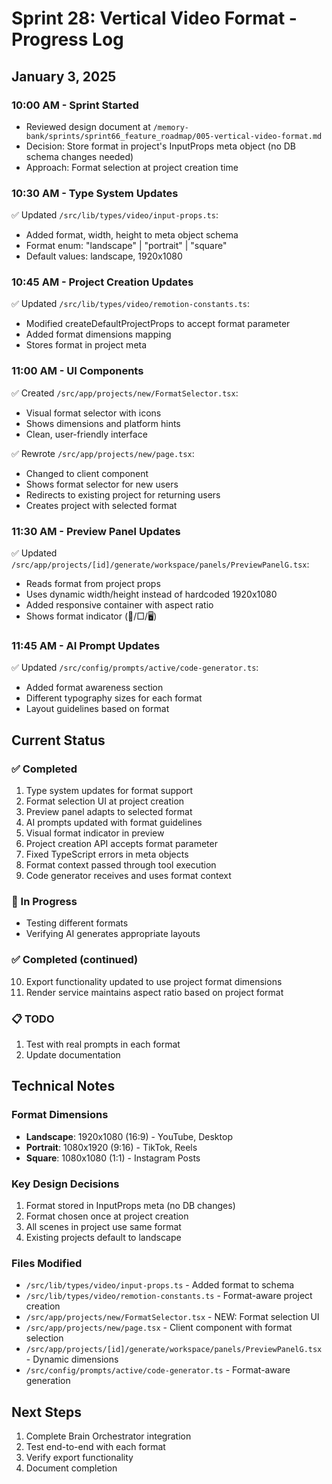 # Sprint 28: Vertical Video Format - Progress Log

## January 3, 2025

### 10:00 AM - Sprint Started
- Reviewed design document at `/memory-bank/sprints/sprint66_feature_roadmap/005-vertical-video-format.md`
- Decision: Store format in project's InputProps meta object (no DB schema changes needed)
- Approach: Format selection at project creation time

### 10:30 AM - Type System Updates
✅ Updated `/src/lib/types/video/input-props.ts`:
- Added format, width, height to meta object schema
- Format enum: "landscape" | "portrait" | "square"
- Default values: landscape, 1920x1080

### 10:45 AM - Project Creation Updates
✅ Updated `/src/lib/types/video/remotion-constants.ts`:
- Modified createDefaultProjectProps to accept format parameter
- Added format dimensions mapping
- Stores format in project meta

### 11:00 AM - UI Components
✅ Created `/src/app/projects/new/FormatSelector.tsx`:
- Visual format selector with icons
- Shows dimensions and platform hints
- Clean, user-friendly interface

✅ Rewrote `/src/app/projects/new/page.tsx`:
- Changed to client component
- Shows format selector for new users
- Redirects to existing project for returning users
- Creates project with selected format

### 11:30 AM - Preview Panel Updates
✅ Updated `/src/app/projects/[id]/generate/workspace/panels/PreviewPanelG.tsx`:
- Reads format from project props
- Uses dynamic width/height instead of hardcoded 1920x1080
- Added responsive container with aspect ratio
- Shows format indicator (📱/□/🖥️)

### 11:45 AM - AI Prompt Updates
✅ Updated `/src/config/prompts/active/code-generator.ts`:
- Added format awareness section
- Different typography sizes for each format
- Layout guidelines based on format

## Current Status

### ✅ Completed
1. Type system updates for format support
2. Format selection UI at project creation
3. Preview panel adapts to selected format
4. AI prompts updated with format guidelines
5. Visual format indicator in preview
6. Project creation API accepts format parameter
7. Fixed TypeScript errors in meta objects
8. Format context passed through tool execution
9. Code generator receives and uses format context

### 🚧 In Progress
- Testing different formats
- Verifying AI generates appropriate layouts

### ✅ Completed (continued)
10. Export functionality updated to use project format dimensions
11. Render service maintains aspect ratio based on project format

### 📋 TODO
1. Test with real prompts in each format
2. Update documentation

## Technical Notes

### Format Dimensions
- **Landscape**: 1920x1080 (16:9) - YouTube, Desktop
- **Portrait**: 1080x1920 (9:16) - TikTok, Reels
- **Square**: 1080x1080 (1:1) - Instagram Posts

### Key Design Decisions
1. Format stored in InputProps meta (no DB changes)
2. Format chosen once at project creation
3. All scenes in project use same format
4. Existing projects default to landscape

### Files Modified
- `/src/lib/types/video/input-props.ts` - Added format to schema
- `/src/lib/types/video/remotion-constants.ts` - Format-aware project creation
- `/src/app/projects/new/FormatSelector.tsx` - NEW: Format selection UI
- `/src/app/projects/new/page.tsx` - Client component with format selection
- `/src/app/projects/[id]/generate/workspace/panels/PreviewPanelG.tsx` - Dynamic dimensions
- `/src/config/prompts/active/code-generator.ts` - Format-aware generation

## Next Steps
1. Complete Brain Orchestrator integration
2. Test end-to-end with each format
3. Verify export functionality
4. Document completion